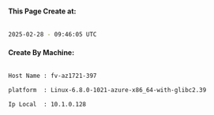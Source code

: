 
   
#### This Page Create at:

```bash

2025-02-28 - 09:46:05 UTC

```

#### Create By Machine:

```bash

Host Name : fv-az1721-397

platform  : Linux-6.8.0-1021-azure-x86_64-with-glibc2.39

Ip Local  : 10.1.0.128

```


